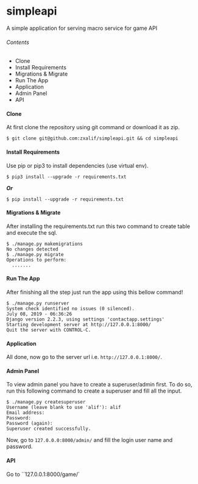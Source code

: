 # simpleapi

A simple application for serving macro service for game API

###### Contents
- Clone
- Install Requirements
- Migrations & Migrate
- Run The App
- Application
- Admin Panel
- API

#### Clone


At first clone the repository using git command or download it as zip.

```shell
$ git clone git@github.com:zxalif/simpleapi.git && cd simpleapi
```

#### Install Requirements

Use pip or pip3 to install dependencies (use virtual env).

```shell
$ pip3 install --upgrade -r requirements.txt
```
***Or***

```shell
$ pip install --upgrade -r requirements.txt
```

#### Migrations & Migrate

After installing the requirements.txt run this two command to create table and execute the sql.

```shell
$ ./manage.py makemigrations
No changes detected
$ ./manage.py migrate
Operations to perform:
  .......
```

#### Run The App

After finishing all the step just run the app using this bellow command!

```shell
$ ./manage.py runserver
System check identified no issues (0 silenced).
July 08, 2019 - 06:36:26
Django version 2.2.3, using settings 'contactapp.settings'
Starting development server at http://127.0.0.1:8000/
Quit the server with CONTROL-C.
```

#### Application

All done, now go to the server url i.e. ```http://127.0.0.1:8000/```.

#### Admin Panel

To view admin panel you have to create a superuser/admin first. To do so, run this following command to create a superuser and fill all the input.

```shell
$ ./manage.py createsuperuser
Username (leave blank to use 'alif'): alif
Email address:
Password:
Password (again):
Superuser created successfully.
```

Now, go to ```127.0.0.0:8000/admin/``` and fill the login user name and password.

#### API

Go to ``127.0.0.1:8000/game/`
